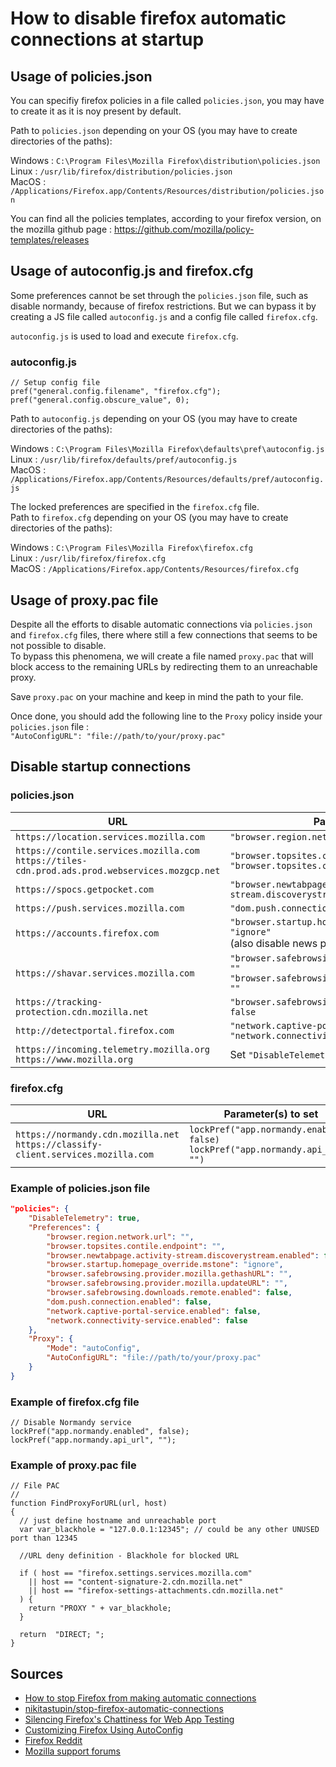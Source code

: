 # How to disable firefox automatic connections at startup 

## Usage of policies.json

You can specifiy firefox policies in a file called `policies.json`, you may have to create it as it is noy present by default.

Path to `policies.json` depending on your OS (you may have to create directories of the paths):

Windows : `C:\Program Files\Mozilla Firefox\distribution\policies.json`  
Linux : `/usr/lib/firefox/distribution/policies.json`  
MacOS : `/Applications/Firefox.app/Contents/Resources/distribution/policies.json`

You can find all the policies templates, according to your firefox version, on the mozilla github page : https://github.com/mozilla/policy-templates/releases 

## Usage of autoconfig.js and firefox.cfg 

Some preferences cannot be set through the `policies.json` file, such as disable normandy, because of firefox restrictions. But we can bypass it by creating a JS file called `autoconfig.js` and a config file called `firefox.cfg`. 

`autoconfig.js` is used to load and execute `firefox.cfg`.  

### autoconfig.js

```JS
// Setup config file
pref("general.config.filename", "firefox.cfg");
pref("general.config.obscure_value", 0);
```

Path to `autoconfig.js` depending on your OS (you may have to create directories of the paths):  

Windows : `C:\Program Files\Mozilla Firefox\defaults\pref\autoconfig.js`  
Linux : `/usr/lib/firefox/defaults/pref/autoconfig.js`  
MacOS : `/Applications/Firefox.app/Contents/Resources/defaults/pref/autoconfig.js`

The locked preferences are specified in the `firefox.cfg` file.  
Path to `firefox.cfg` depending on your OS (you may have to create directories of the paths):  

Windows : `C:\Program Files\Mozilla Firefox\firefox.cfg`  
Linux : `/usr/lib/firefox/firefox.cfg`  
MacOS : `/Applications/Firefox.app/Contents/Resources/firefox.cfg`

## Usage of proxy.pac file

Despite all the efforts to disable automatic connections via `policies.json` and `firefox.cfg` files, there where still a few connections that seems to be not possible to disable.  
To bypass this phenomena, we will create a file named `proxy.pac` that will block access to the remaining URLs by redirecting them to an unreachable proxy. 

Save `proxy.pac` on your machine and keep in mind the path to your file. 

Once done, you should add the following line to the `Proxy` policy inside your `policies.json` file :  
`"AutoConfigURL": "file://path/to/your/proxy.pac"`

## Disable startup connections

### policies.json

| URL                            | Parameter(s) to set |
| ------------------------------ | ---------------- |
| `https://location.services.mozilla.com` | `"browser.region.network.url": ""` |
| `https://contile.services.mozilla.com`<br>`https://tiles-cdn.prod.ads.prod.webservices.mozgcp.net` | `"browser.topsites.contile.enabled": false`<br>`"browser.topsites.contile.endpoint": ""` |
| `https://spocs.getpocket.com` | `"browser.newtabpage.activity-stream.discoverystream.enabled": false` |
| `https://push.services.mozilla.com` | `"dom.push.connection.enabled": false` |
| `https://accounts.firefox.com` | `"browser.startup.homepage_override.mstone": "ignore"`<br>(also disable news page) |
| `https://shavar.services.mozilla.com` | `"browser.safebrowsing.provider.mozilla.gethashURL": ""`<br>`"browser.safebrowsing.provider.mozilla.updateURL": ""` |
| `https://tracking-protection.cdn.mozilla.net` | `"browser.safebrowsing.downloads.remote.enabled": false` |
| `http://detectportal.firefox.com` | `"network.captive-portal-service.enabled": false`<br>`"network.connectivity-service.enabled": false` |
| `https://incoming.telemetry.mozilla.org`<br>`https://www.mozilla.org` | Set `"DisableTelemetry"` policy to true |

### firefox.cfg

| URL                            | Parameter(s) to set |
| ------------------------------ | ------------------------- |
| `https://normandy.cdn.mozilla.net`<br>`https://classify-client.services.mozilla.com` | `lockPref("app.normandy.enabled", false)`<br>`lockPref("app.normandy.api_url", "")` |

### Example of policies.json file

```JSON
"policies": {
    "DisableTelemetry": true,
    "Preferences": {
        "browser.region.network.url": "",
        "browser.topsites.contile.endpoint": "",
        "browser.newtabpage.activity-stream.discoverystream.enabled": false,
        "browser.startup.homepage_override.mstone": "ignore",
        "browser.safebrowsing.provider.mozilla.gethashURL": "",
        "browser.safebrowsing.provider.mozilla.updateURL": "",
        "browser.safebrowsing.downloads.remote.enabled": false,
        "dom.push.connection.enabled": false,
        "network.captive-portal-service.enabled": false,
        "network.connectivity-service.enabled": false
    },
    "Proxy": {
        "Mode": "autoConfig",
        "AutoConfigURL": "file://path/to/your/proxy.pac"
    }
}
```

### Example of firefox.cfg file

```
// Disable Normandy service
lockPref("app.normandy.enabled", false);
lockPref("app.normandy.api_url", "");
```

### Example of proxy.pac file 

```
// File PAC
//
function FindProxyForURL(url, host)
{
  // just define hostname and unreachable port
  var var_blackhole = "127.0.0.1:12345"; // could be any other UNUSED port than 12345
 
  //URL deny definition - Blackhole for blocked URL
 
  if ( host == "firefox.settings.services.mozilla.com"
    || host == "content-signature-2.cdn.mozilla.net"
    || host == "firefox-settings-attachments.cdn.mozilla.net"
  ) {
    return "PROXY " + var_blackhole;
  }
 
  return  "DIRECT; ";
}
```
 

## Sources

- [How to stop Firefox from making automatic connections](https://support.mozilla.org/en-US/kb/how-stop-firefox-making-automatic-connections)  
- [nikitastupin/stop-firefox-automatic-connections](https://github.com/nikitastupin/stop-firefox-automatic-connections)  
- [Silencing Firefox's Chattiness for Web App Testing](https://www.secureideas.com/blog/2018/10/silencing-firefoxs-chattiness-for-web-app-testing.html) 
- [Customizing Firefox Using AutoConfig](https://support.mozilla.org/en-US/kb/customizing-firefox-using-autoconfig)
- [Firefox Reddit](https://www.reddit.com/r/firefox/)
- [Mozilla support forums](https://support.mozilla.org/en-US/questions/)